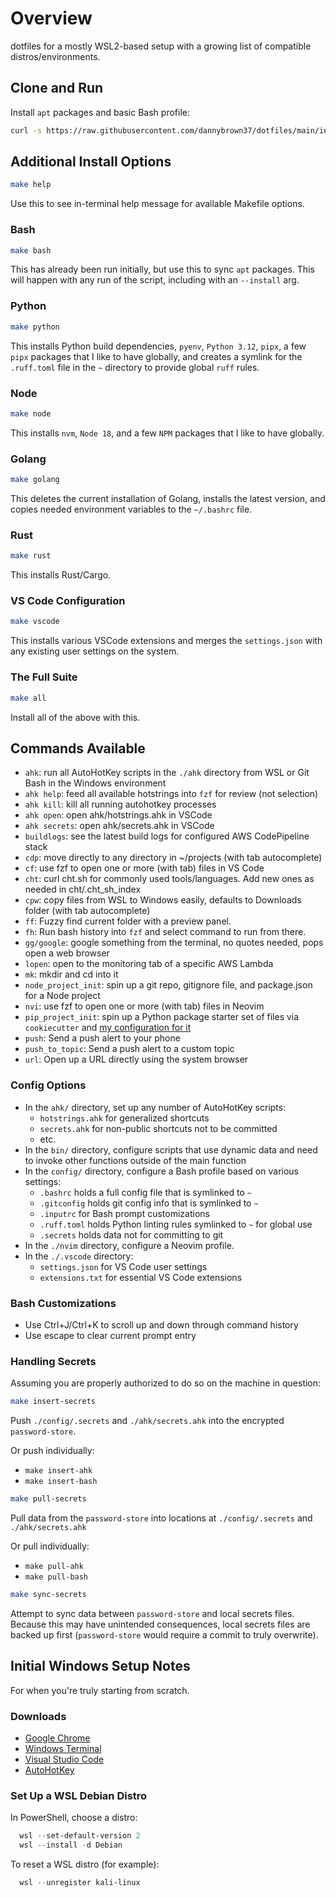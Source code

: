# Overview

dotfiles for a mostly WSL2-based setup with a growing list of compatible distros/environments.

## Clone and Run

Install `apt` packages and basic Bash profile:

``` bash
curl -s https://raw.githubusercontent.com/dannybrown37/dotfiles/main/install/this_repo.sh | bash
```

## Additional Install Options

```bash
make help
```

Use this to see in-terminal help message for available Makefile options.

### Bash

```bash
make bash
```

This has already been run initially, but use this to sync `apt` packages.
This will happen with any run of the script, including with an `--install`
arg.

### Python

```bash
make python
```

This installs Python build dependencies, `pyenv`, `Python 3.12`, `pipx`, a
few `pipx` packages that I like to have globally, and creates a symlink
for the `.ruff.toml` file in the `~` directory to provide global `ruff` rules.

### Node

```bash
make node
```

This installs `nvm`, `Node 18`, and a few `NPM` packages that I like to
have globally.

### Golang

```bash
make golang
```

This deletes the current installation of Golang, installs the latest version,
and copies needed environment variables to the `~/.bashrc` file.

### Rust

```bash
make rust
```

This installs Rust/Cargo.

### VS Code Configuration

```bash
make vscode
```

This installs various VSCode extensions and merges the `settings.json` with
any existing user settings on the system.

### The Full Suite

```bash
make all
```

Install all of the above with this.

## Commands Available

* `ahk`: run all AutoHotKey scripts in the `./ahk` directory from WSL or Git Bash in the Windows environment
* `ahk help`: feed all available hotstrings into `fzf` for review (not selection)
* `ahk kill`: kill all running autohotkey processes
* `ahk open`: open ahk/hotstrings.ahk in VSCode
* `ahk secrets`: open ahk/secrets.ahk in VSCode
* `buildlogs`: see the latest build logs for configured AWS CodePipeline stack
* `cdp`: move directly to any directory in ~/projects (with tab autocomplete)
* `cf`: use fzf to open one or more (with tab) files in VS Code
* `cht`: curl cht.sh for commonly used tools/languages. Add new ones as needed in cht/.cht_sh_index
* `cpw`: copy files from WSL to Windows easily, defaults to Downloads folder (with tab autocomplete)
* `ff`: Fuzzy find current folder with a preview panel.
* `fh`: Run bash history into `fzf` and select command to run from there.
* `gg/google`: google something from the terminal, no quotes needed, pops open a web browser
* `lopen`: open to the monitoring tab of a specific AWS Lambda
* `mk`: mkdir and cd into it
* `node_project_init`: spin up a git repo, gitignore file, and package.json for a Node project
* `nvi`: use fzf to open one or more (with tab) files in Neovim
* `pip_project_init`: spin up a Python package starter set of files via `cookiecutter` and [my configuration for it](https://github.com/dannybrown37/pip_package_cookiecutter)
* `push`: Send a push alert to your phone
* `push_to_topic`: Send a push alert to a custom topic
* `url`: Open up a URL directly using the system browser

### Config Options

* In the `ahk/` directory, set up any number of AutoHotKey scripts:
  * `hotstrings.ahk` for generalized shortcuts
  * `secrets.ahk` for non-public shortcuts not to be committed
  * etc.
* In the `bin/` directory, configure scripts that use dynamic data and need to invoke other functions outside of the main function
* In the `config/` directory, configure a Bash profile based on various settings:
  * `.bashrc` holds a full config file that is symlinked to `~`
  * `.gitconfig` holds git config info that is symlinked to `~`
  * `.inputrc` for Bash prompt customizations
  * `.ruff.toml` holds Python linting rules symlinked to `~` for global use
  * `.secrets` holds data not for committing to git
* In the `./nvim` directory, configure a Neovim profile.
* In the `./.vscode` directory:
  * `settings.json` for VS Code user settings
  * `extensions.txt` for essential VS Code extensions

### Bash Customizations

* Use Ctrl+J/Ctrl+K to scroll up and down through command history
* Use escape to clear current prompt entry

### Handling Secrets

Assuming you are properly authorized to do so on the machine in question:

```bash
make insert-secrets
```

Push `./config/.secrets` and `./ahk/secrets.ahk` into the encrypted `password-store`.

Or push individually:
* `make insert-ahk`
* `make insert-bash`

```bash
make pull-secrets
```

Pull data from the `password-store` into locations at `./config/.secrets` and `./ahk/secrets.ahk`

Or pull individually:
* `make pull-ahk`
* `make pull-bash`

```bash
make sync-secrets
```

Attempt to sync data between `password-store` and local secrets files. Because this may
have unintended consequences, local secrets files are backed up first (`password-store`
would require a commit to truly overwrite).

## Initial Windows Setup Notes

For when you're truly starting from scratch.

### Downloads

* [Google Chrome](https://www.google.com/search?q=google+chrome+download)
* [Windows Terminal](https://www.google.com/search?q=windows+terminal+download)
* [Visual Studio Code](https://www.google.com/search?q=vs+code+download)
* [AutoHotKey](https://www.autohotkey.com/download/)

### Set Up a WSL Debian Distro

In PowerShell, choose a distro:

```powershell
  wsl --set-default-version 2
  wsl --install -d Debian
```

To reset a WSL distro (for example):

```powershell
  wsl --unregister kali-linux
```
